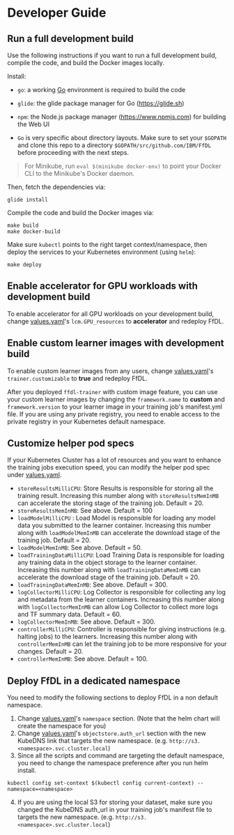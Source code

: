 # Developer Guide

## Run a full development build

Use the following instructions if you want to run a full development build, compile the code, and build the
Docker images locally.

Install:

* `go`: a working [Go](https://golang.org/) environment is required to build the code

* `glide`: the glide package manager for Go (https://glide.sh)

* `npm`: the Node.js package manager (https://www.npmjs.com) for building the Web UI

* `Go` is very specific about directory layouts. Make sure to set your `$GOPATH` and clone this repo to a directory
`$GOPATH/src/github.com/IBM/FfDL` before proceeding with the next steps.

> For Minikube, run `eval $(minikube docker-env)` to point your Docker CLI to the Minikube's Docker daemon.

Then, fetch the dependencies via:
```
glide install
```
Compile the code and build the Docker images via:
```
make build
make docker-build
```

Make sure `kubectl` points to the right target context/namespace, then deploy the services to your Kubernetes
environment (using `helm`):
```
make deploy
```

## Enable accelerator for GPU workloads with development build

To enable accelerator for all GPU workloads on your development build, change [values.yaml](../values.yaml#L30)'s `lcm.GPU_resources` to **accelerator** and redeploy FfDL.

## Enable custom learner images with development build

To enable custom learner images from any users, change [values.yaml](../values.yaml#L17)'s `trainer.customizable` to **true** and redeploy FfDL.

After you deployed `ffdl-trainer` with custom image feature, you can use your custom learner images by changing the `framework.name` to **custom** and `framework.version` to your learner image in your training job's manifest.yml file. If you are using any private registry, you need to enable access to the private registry in your Kubernetes default namespace.

## Customize helper pod specs

If your Kubernetes Cluster has a lot of resources and you want to enhance the training jobs execution speed, you can modify the helper pod spec under [values.yaml](../values.yaml).

* `storeResultsMilliCPU`: Store Results is responsible for storing all the training result. Increasing this number along with `storeResultsMemInMB` can accelerate the storing stage of the training job. Default = 20.
* `storeResultsMemInMB`: See above. Default = 100
* `loadModelMilliCPU` : Load Model is responsible for loading any model data you submitted to the learner container. Increasing this number along with `loadModelMemInMB` can accelerate the download stage of the training job. Default = 20.
* `loadModelMemInMB`: See above. Default = 50.
* `loadTrainingDataMilliCPU`: Load Training Data is responsible for loading any training data in the object storage to the learner container. Increasing this number along with `loadTrainingDataMemInMB` can accelerate the download stage of the training job. Default = 20.
* `loadTrainingDataMemInMB`: See above. Default = 300.
* `logCollectorMilliCPU`: Log Collector is responsible for collecting any log and metadata from the learner containers. Increasing this number along with `logCollectorMemInMB` can allow Log Collector to collect more logs and TF summary data. Default = 60.
* `logCollectorMemInMB`: See above. Default = 300.
* `controllerMilliCPU`: Controller is responsible for giving instructions (e.g. halting jobs) to the learners. Increasing this number along with `controllerMemInMB` can let the training job to be more responsive for your changes. Default = 20.
* `controllerMemInMB`: See above. Default = 100.


## Deploy FfDL in a dedicated namespace

You need to modify the following sections to deploy FfDL in a non default namespace.
1. Change [values.yaml](../values.yaml#L1)'s `namespace` section. (Note that the helm chart will create the namespace for you)
2. Change [values.yaml](../values.yaml#L71)'s `objectstore.auth_url` section with the new KubeDNS link that targets the new namespace. (e.g.  `http://s3.<namespace>.svc.cluster.local`)
3. Since all the scripts and command are targeting the default namespace, you need to change the namespace preference after you run helm install.
 ```shell
 kubectl config set-context $(kubectl config current-context) --namespace=<namespace>
 ```
4. If you are using the local S3 for storing your dataset, make sure you changed the KubeDNS auth_url in your training job's manifest file to targets the new namespace. (e.g.  `http://s3.<namespace>.svc.cluster.local`)
